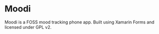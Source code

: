 # Moodi
Moodi is a FOSS mood tracking phone app. Built using Xamarin Forms and licensed under GPL v2.
